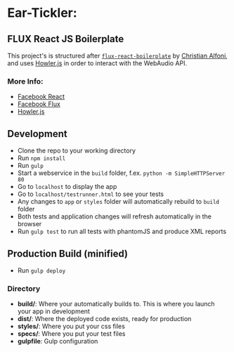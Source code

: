 # Ear-Tickler: 

## FLUX React JS Boilerplate
This project's is structured after [`flux-react-boilerplate`](https://github.com/christianalfoni/flux-react-boilerplate)
by [Christian Alfoni](https://github.com/christianalfoni), and uses [Howler.js](https://github.com/goldfire/howler.js) 
in order to interact with the WebAudio API.

### More Info:
* [Facebook React](http://facebook.github.io/react/)
* [Facebook Flux](http://facebook.github.io/flux/)
* [Howler.js](https://github.com/goldfire/howler.js)

## Development
* Clone the repo to your working directory
* Run `npm install`
* Run `gulp`
* Start a webservice in the `build` folder, f.ex. `python -m SimpleHTTPServer 80`
* Go to `localhost` to display the app
* Go to `localhost/testrunner.html` to see your tests
* Any changes to `app` or `styles` folder will automatically rebuild to `build` folder
* Both tests and application changes will refresh automatically in the browser
* Run `gulp test` to run all tests with phantomJS and produce XML reports

## Production Build (minified)
* Run `gulp deploy`

### Directory
* **build/**: Where your automatically builds to. This is where you launch your app in development
* **dist/**: Where the deployed code exists, ready for production
* **styles/**: Where you put your css files
* **specs/**: Where you put your test files
* **gulpfile**: Gulp configuration
